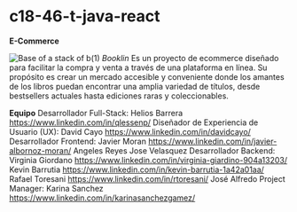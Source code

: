 ﻿# c18-46-t-java-react

﻿**E-Commerce**

![Base of a stack of b(1)](https://github.com/No-Country/c18-46-t-java-react/assets/169822154/9a6aea58-a737-4ad6-b2c8-5e8cf762299e)
*﻿*Booklin**
Es un proyecto de ecommerce diseñado para facilitar la compra y venta a través de una plataforma en línea. Su propósito es crear un mercado accesible y conveniente donde los amantes de los libros puedan encontrar una amplia variedad de títulos, desde bestsellers actuales hasta ediciones raras y coleccionables.

**Equipo**
  Desarrollador Full-Stack: 
  Helios Barrera https://www.linkedin.com/in/qlessenp/
  Diseñador de Experiencia de Usuario (UX): 
  David Cayo https://www.linkedin.com/in/davidcayo/ 
  Desarrollador Frontend: 
  Javier Moran https://www.linkedin.com/in/javier-albornoz-moran/
  Angeles Reyes
  Jose Velasquez
  Desarrollador Backend: 
  Virginia Giordano https://www.linkedin.com/in/virginia-giardino-904a13203/ 
  Kevin Barrutia https://www.linkedin.com/in/kevin-barrutia-1a42a01aa/
  Rafael Toresani https://www.linkedin.com/in/rtoresani/
  José Alfredo 
  Project Manager: 
  Karina Sanchez https://www.linkedin.com/in/karinasanchezgamez/ 
